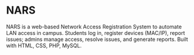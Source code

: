 # NARS
NARS is a web-based Network Access Registration System to automate LAN access in campus. Students log in, register devices (MAC/IP), report issues; admins manage access, resolve issues, and generate reports. Built with HTML, CSS, PHP, MySQL.
